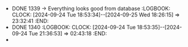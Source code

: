 - DONE 1339 -> Everything looks good from database
  :LOGBOOK:
  CLOCK: [2024-09-24 Tue 18:53:34]--[2024-09-25 Wed 18:26:15] =>  23:32:41
  :END:
- DONE 1340
  :LOGBOOK:
  CLOCK: [2024-09-24 Tue 18:53:35]--[2024-09-24 Tue 21:36:53] =>  02:43:18
  :END:
-